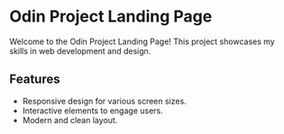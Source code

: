 # Odin Project Landing Page

Welcome to the Odin Project Landing Page! This project showcases my skills in web development and design.

## Features

- Responsive design for various screen sizes.
- Interactive elements to engage users.
- Modern and clean layout.
